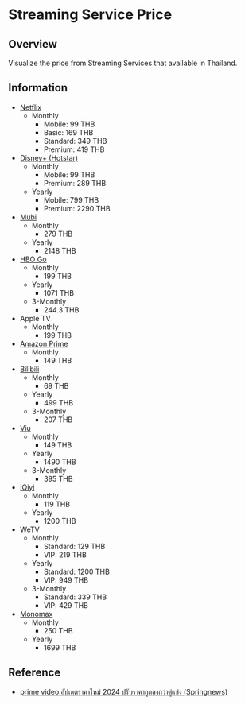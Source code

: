 # Streaming Service Price

## Overview

Visualize the price from Streaming Services that available in Thailand.

## Information

- [Netflix](https://help.netflix.com/en/node/24926)
  - Monthly
    - Mobile: 99 THB
    - Basic: 169 THB
    - Standard: 349 THB
    - Premium: 419 THB
- [Disney+ (Hotstar)](https://help.hotstar.com/tha/en/support/solutions/articles/646f8c33672d01316e0c4aec-Subscriptions--Pricing---Upgrade-related)
  - Monthly
    - Mobile: 99 THB
    - Premium: 289 THB
  - Yearly
    - Mobile: 799 THB
    - Premium: 2290 THB
- [Mubi](https://mubi.com/en/th/memberships)
  - Monthly
    - 279 THB
  - Yearly
    - 2148 THB
- [HBO Go](https://www.hbogo.co.th/mastercard)
  - Monthly
    - 199 THB
  - Yearly
    - 1071 THB
  - 3-Monthly
    - 244.3 THB
- Apple TV
  - Monthly
    - 199 THB
- [Amazon Prime](https://www.amazon.com/gp/help/customer/display.html?nodeId=G34EUPKVMYFW8N2U)
  - Monthly
    - 149 THB
- [Bilibili](https://www.bilibili.tv/vip/purchase?order_source=navigation_premium_click)
  - Monthly
    - 69 THB
  - Yearly
    - 499 THB
  - 3-Monthly
    - 207 THB
- [Viu](https://www.viu.com/ott/th/en/premium)
  - Monthly
    - 149 THB
  - Yearly
    - 1490 THB
  - 3-Monthly
    - 395 THB
- [iQiyi](https://www.iq.com/vip/order)
  - Monthly
    - 119 THB
  - Yearly
    - 1200 THB
- WeTV
  - Monthly
    - Standard: 129 THB
    - VIP: 219 THB
  - Yearly
    - Standard: 1200 THB
    - VIP: 949 THB
  - 3-Monthly
    - Standard: 339 THB
    - VIP: 429 THB
- [Monomax](https://www.monomax.me/packages)
  - Monthly
    - 250 THB
  - Yearly
    - 1699 THB

## Reference

- [prime video อัปเดตราคาใหม่ 2024 ปรับราคาถูกลงกว่าคู่แข่ง (Springnews)](https://www.springnews.co.th/digital-business/845874)
